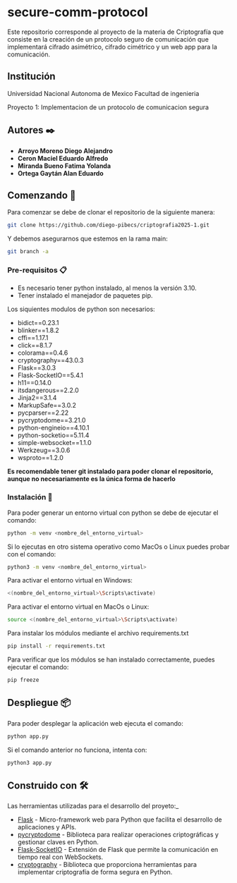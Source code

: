 # secure-comm-protocol
Este repositorio corresponde al proyecto de la materia de Criptografía que consiste en la creación de un protocolo seguro de comunicación que implementará cifrado asimétrico, cifrado cimétrico y un web app para la comunicación. 

## Institución 
Universidad Nacional Autonoma de Mexico
Facultad de ingenieria

Proyecto 1:  Implementacion de un protocolo de comunicacion segura

## Autores ✒️

- **Arroyo Moreno Diego Alejandro** 
- **Ceron Maciel Eduardo Alfredo** 
- **Miranda Bueno Fatima Yolanda** 
- **Ortega Gaytán Alan Eduardo** 


## Comenzando 🚀

Para comenzar se debe de clonar el repositorio de la siguiente manera: 

```bash
git clone https://github.com/diego-pibecs/criptografia2025-1.git
```
Y debemos asegurarnos que estemos en la rama main:

```bash
git branch -a
```

### Pre-requisitos 📋

- Es necesario tener python instalado, al menos la versión 3.10.
- Tener instalado el manejador de paquetes pip.

Los siquientes modulos de python son necesarios: 

- bidict==0.23.1
- blinker==1.8.2
- cffi==1.17.1
- click==8.1.7
- colorama==0.4.6
- cryptography==43.0.3
- Flask==3.0.3
- Flask-SocketIO==5.4.1
- h11==0.14.0
- itsdangerous==2.2.0
- Jinja2==3.1.4
- MarkupSafe==3.0.2
- pycparser==2.22
- pycryptodome==3.21.0
- python-engineio==4.10.1
- python-socketio==5.11.4
- simple-websocket==1.1.0
- Werkzeug==3.0.6
- wsproto==1.2.0

**Es recomendable tener git instalado para poder clonar el repositorio, aunque no necesariamente es la única forma de hacerlo**

### Instalación 🔧

Para poder generar un entorno virtual con python se debe de ejecutar el comando:

```bash
python -m venv <nombre_del_entorno_virtual>
```
 
Si lo ejecutas en otro sistema operativo como MacOs o Linux puedes probar con el comando:

```bash
python3 -m venv <nombre_del_entorno_virtual>
```

Para activar el entorno virtual en Windows:

```bash
<(nombre_del_entorno_virtual>\Scripts\activate)
```

Para activar el entorno virtual en MacOs o Linux:


```bash
source <(nombre_del_entorno_virtual>\Scripts\activate)

```
Para instalar los módulos mediante el archivo requirements.txt 

```bash
pip install -r requirements.txt
```

Para verificar que los módulos se han instalado correctamente, puedes ejecutar el comando:

```bash
pip freeze
```

## Despliegue 📦

Para poder desplegar la aplicación web ejecuta el comando:

```bash
python app.py
```

Si el comando anterior no funciona, intenta con:

```bash
python3 app.py
```
## Construido con 🛠️

Las herramientas utilizadas para el desarrollo del proyeto:_

* [Flask](https://flask.palletsprojects.com/en/stable/) - Micro-framework web para Python que facilita el desarrollo de aplicaciones y APIs.
* [pycryptodome](https://pypi.org/project/pycryptodome/) - Biblioteca para realizar operaciones criptográficas y gestionar claves en Python.
* [Flask-SocketIO](https://flask-socketio.readthedocs.io/en/latest/intro.html) - Extensión de Flask que permite la comunicación en tiempo real con WebSockets.
* [cryptography](https://pypi.org/project/cryptography/) - Biblioteca que proporciona herramientas para implementar criptografía de forma segura en Python.
